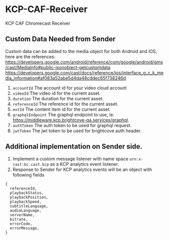 # KCP-CAF-Receiver
KCP CAF Chromecast Receiver

## Custom Data Needed from Sender
Custom data can be added to the media object for both Android and iOS, here are the references:
https://developers.google.com/android/reference/com/google/android/gms/cast/MediaInfo#public-jsonobject-getcustomdata
https://developers.google.com/cast/docs/reference/ios/interface_g_c_k_media_information#af083a52abe5d4da48cddec65f738246d


1. `accountId` The account id for your video cloud account
1. `videoId` The video id for the current asset.
1. `duration` The duration for the current asset.
1. `referenceId` The reference id for the current asset.
1. `extId` The content item id for the current asset.
1. `graphqlEndpoint` The graphql endpoint to use, ie. https://middleware.kcp.brightcove-qa.services/graphql.
1. `authToken` The auth token to be used for graphql request.
1. `jwtToken` The jwt token to be used for brightcove auth header.

## Additional implementation on Sender side.
1. Implement a custom message listener with name space `urn:x-cast:bc.cast.kcp` as a KCP analytics event listener.
2. Response to Sender for KCP analytics events will be an object with following fields
```
{
  referenceId,
  playbackStatus,
  playbackPosition,
  playbackSpeed,
  subtitleLanguage,
  audioLanguage,
  serverName,
  bitrate,
  errorCode,
  errorMessage,
}
```
